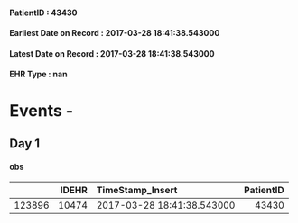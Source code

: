 
#### PatientID : 43430
#### Earliest Date on Record : 2017-03-28 18:41:38.543000
#### Latest Date on Record : 2017-03-28 18:41:38.543000
#### EHR Type : nan

# Events - 

## Day 1

#### obs
|        |   IDEHR | TimeStamp_Insert           |   PatientID |
|-------:|--------:|:---------------------------|------------:|
| 123896 |   10474 | 2017-03-28 18:41:38.543000 |       43430 |


